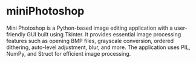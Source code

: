 # miniPhotoshop
Mini Photoshop is a Python-based image editing application with a user-friendly GUI built using Tkinter. It provides essential image processing features such as opening BMP files, grayscale conversion, ordered dithering, auto-level adjustment, blur, and more. The application uses PIL, NumPy, and Struct for efficient image processing.
